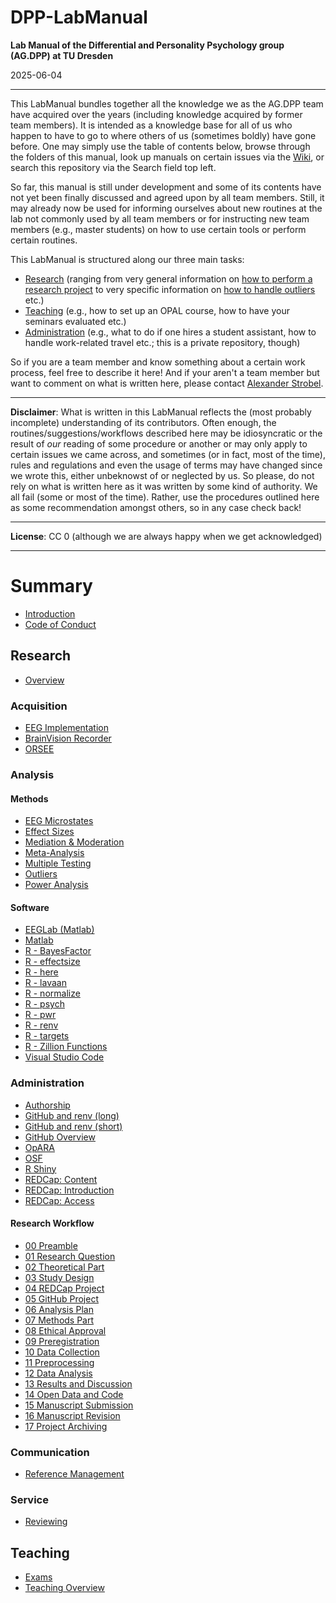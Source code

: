 # DPP-LabManual

**Lab Manual of the Differential and Personality Psychology group (AG.DPP) at TU Dresden**

2025-06-04

---

This LabManual bundles together all the knowledge we as the AG.DPP team have acquired over the years (including knowledge acquired by former team members). It is intended as a knowledge base for all of us who happen to have to go to where others of us (sometimes boldly) have gone before. One may simply use the table of contents below, browse through the folders of this manual, look up manuals on certain issues via the [Wiki](https://github.com/alex-strobel/DPP-LabManual/wiki), or search this repository via the Search field top left. 

So far, this manual is still under development and some of its contents have not yet been finally discussed and agreed upon by all team members. Still, it may already now be used for informing ourselves about new routines at the lab not commonly used by all team members or for instructing new team members (e.g., master students) on how to use certain tools or perform certain routines.

This LabManual is structured along our three main tasks:

- [Research](https://github.com/alex-strobel/DPP-LabManual/tree/main/Research) (ranging from very general information on [how to perform a research project](https://github.com/alex-strobel/DPP-LabManual/tree/main/Research/Administration/Research-Workflow) to very specific information on [how to handle outliers](https://github.com/alex-strobel/DPP-LabManual/wiki/Outliers) etc.)
- [Teaching](https://github.com/alex-strobel/DPP-LabManual/tree/main/Teaching) (e.g., how to set up an OPAL course, how to have your seminars evaluated etc.)
- [Administration](https://github.com/alex-strobel/DPP-LabManual-Administration) (e.g., what to do if one hires a student assistant, how to handle work-related travel etc.; this is a private repository, though)

So if you are a team member and know something about a certain work process, feel free to describe it here! And if your aren't a team member but want to comment on what is written here, please contact [Alexander Strobel](mailto:alexander.strobel@tu-dresden.de).

---

**Disclaimer**: What is written in this LabManual reflects the (most probably incomplete) understanding of its contributors. Often enough, the routines/suggestions/workflows described here may be idiosyncratic or the result of *our* reading of some procedure or another or may only apply to certain issues we came across, and sometimes (or in fact, most of the time), rules and regulations and even the usage of terms may have changed since we wrote this, either unbeknowst of or neglected by us. So please, do not rely on what is written here as it was written by some kind of authority. We all fail (some or most of the time). Rather, use the procedures outlined here as some recommendation amongst others, so in any case check back!

---

**License**: CC 0 (although we are always happy when we get acknowledged)

---

# Summary

* [Introduction](README.md)
* [Code of Conduct](Code-of-Conduct.md)

## Research

* [Overview](Research/Readme.md)

### Acquisition
* [EEG Implementation](Research/Acquisition/Methods/EEG/Implementation.md)
* [BrainVision Recorder](Research/Acquisition/Software/BrainVision%20Recorder.md)
* [ORSEE](Research/Acquisition/Software/ORSEE.md)

### Analysis

#### Methods
* [EEG Microstates](Research/Analysis/Methods/EEG/Microstates.md)
* [Effect Sizes](Research/Analysis/Methods/Effect-Sizes/Effect-Sizes.md)
* [Mediation & Moderation](Research/Analysis/Methods/Mediation-Moderation/Mediation-Moderation.md)
* [Meta-Analysis](Research/Analysis/Methods/Meta-Analysis/Meta_Analysis.md)
* [Multiple Testing](Research/Analysis/Methods/Multiple-Testing/Multiple-Testing.md)
* [Outliers](Research/Analysis/Methods/Outliers/Outliers.md)
* [Power Analysis](Research/Analysis/Methods/Power-Analysis/Power-Analysis.md)

#### Software
* [EEGLab (Matlab)](Research/Analysis/Software/Matlab/EEGLab/eeglab.md)
* [Matlab](Research/Analysis/Software/Matlab/matlab.md)
* [R - BayesFactor](Research/Analysis/Software/R/BayesFactor/BayesFactor.md)
* [R - effectsize](Research/Analysis/Software/R/effectsize/effectsize.md)
* [R - here](Research/Analysis/Software/R/here/here.md)
* [R - lavaan](Research/Analysis/Software/R/lavaan/lavaan.md)
* [R - normalize](Research/Analysis/Software/R/normalize/normalize.md)
* [R - psych](Research/Analysis/Software/R/psych/psych.md)
* [R - pwr](Research/Analysis/Software/R/pwr/pwr.md)
* [R - renv](Research/Analysis/Software/R/renv/renv.md)
* [R - targets](Research/Analysis/Software/R/targets/targets.md)
* [R - Zillion Functions](Research/Analysis/Software/R/Zillion-Functions/README.md)
* [Visual Studio Code](Research/Analysis/Software/Visual%20Studio%20Code/Basic_Functions.md)

### Administration

* [Authorship](Research/Administration/Authorship/Authorship.md)
* [GitHub and renv (long)](Research/Administration/GitHub/GitHub_and_renv_long.md)
* [GitHub and renv (short)](Research/Administration/GitHub/GitHub_and_renv_short.md)
* [GitHub Overview](Research/Administration/GitHub/GitHub.md)
* [OpARA](Research/Administration/OpARA/OpARA.md)
* [OSF](Research/Administration/OSF/OSF.md)
* [R Shiny](Research/Administration/R-Shiny/Readme.md)
* [REDCap: Content](Research/Administration/REDCap/00_Content.md)
* [REDCap: Introduction](Research/Administration/REDCap/01_Introduction.md)
* [REDCap: Access](Research/Administration/REDCap/02_Access.md)

#### Research Workflow
* [00 Preamble](Research/Administration/Research-Workflow/00_Preamble.md)
* [01 Research Question](Research/Administration/Research-Workflow/01_Research_question.md)
* [02 Theoretical Part](Research/Administration/Research-Workflow/02_Theoretical_part.md)
* [03 Study Design](Research/Administration/Research-Workflow/03_Study_design.md)
* [04 REDCap Project](Research/Administration/Research-Workflow/04_REDCap_project.md)
* [05 GitHub Project](Research/Administration/Research-Workflow/05_GitHub_project.md)
* [06 Analysis Plan](Research/Administration/Research-Workflow/06_Analysis_plan.md)
* [07 Methods Part](Research/Administration/Research-Workflow/07_Methods_part.md)
* [08 Ethical Approval](Research/Administration/Research-Workflow/08_Ethical_approval.md)
* [09 Preregistration](Research/Administration/Research-Workflow/09_Preregistration.md)
* [10 Data Collection](Research/Administration/Research-Workflow/10_Data_collection.md)
* [11 Preprocessing](Research/Administration/Research-Workflow/11_Preprocessing.md)
* [12 Data Analysis](Research/Administration/Research-Workflow/12_Data_analysis.md)
* [13 Results and Discussion](Research/Administration/Research-Workflow/13_Results_and_discussion.md)
* [14 Open Data and Code](Research/Administration/Research-Workflow/14_Open_data_and_code.md)
* [15 Manuscript Submission](Research/Administration/Research-Workflow/15_Manuscript_submission.md)
* [16 Manuscript Revision](Research/Administration/Research-Workflow/16_Manuscript_revision.md)
* [17 Project Archiving](Research/Administration/Research-Workflow/17_Project_archiving.md)

### Communication
* [Reference Management](Research/Communication/Publications/Reference-Management.md)

### Service
* [Reviewing](Research/Service/Reviewing/Reviewing.md)

## Teaching
* [Exams](Teaching/Exams.md)
* [Teaching Overview](Teaching/Readme.md)
